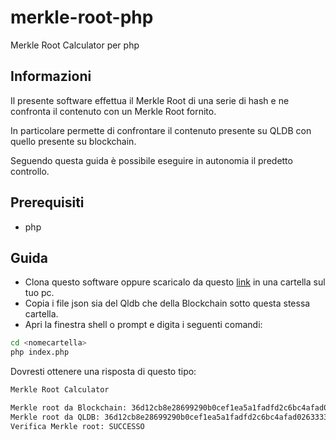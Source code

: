 # merkle-root-php
Merkle Root Calculator per php

## Informazioni
Il presente software effettua il Merkle Root di una serie di hash e ne confronta il contenuto con un Merkle Root fornito.

In particolare permette di confrontare il contenuto presente su QLDB con quello presente su blockchain.

Seguendo questa guida è possibile eseguire in autonomia il predetto controllo.


## Prerequisiti

- php


## Guida

- Clona questo software oppure scaricalo da questo <a href="https://github.com/jambtc/merkle-root-php/releases/tag/v1.0">link</a> in una cartella sul tuo pc.
- Copia i file json sia del Qldb che della Blockchain sotto questa stessa cartella.
- Apri la finestra shell o prompt e digita i seguenti comandi:

```bash
cd <nomecartella>
php index.php
```

Dovresti ottenere una risposta di questo tipo:

```bash
Merkle Root Calculator

Merkle root da Blockchain: 36d12cb8e28699290b0cef1ea5a1fadfd2c6bc4afad02633330e86b197b61884
Merkle root da QLDB: 36d12cb8e28699290b0cef1ea5a1fadfd2c6bc4afad02633330e86b197b61884
Verifica Merkle root: SUCCESSO
```
